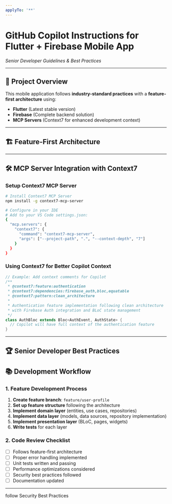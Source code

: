 ```yaml
---
applyTo: '**'
---
```

# GitHub Copilot Instructions for Flutter + Firebase Mobile App
*Senior Developer Guidelines & Best Practices*

---

## 📱 Project Overview

This mobile application follows **industry-standard practices** with a **feature-first architecture** using:
- **Flutter** (Latest stable version)
- **Firebase** (Complete backend solution)
- **MCP Servers** (Context7 for enhanced development context)

---

## 🏗️ Feature-First Architecture

---

## 🛠️ MCP Server Integration with Context7

### Setup Context7 MCP Server
```bash
# Install Context7 MCP Server
npm install -g context7-mcp-server

# Configure in your IDE
# Add to your VS Code settings.json:
{
  "mcp.servers": {
    "context7": {
      "command": "context7-mcp-server",
      "args": ["--project-path", ".", "--context-depth", "7"]
    }
  }
}
```

### Using Context7 for Better Copilot Context
```dart
// Example: Add context comments for Copilot
/**
 * @context7:feature:authentication
 * @context7:dependencies:firebase_auth,bloc,equatable
 * @context7:pattern:clean_architecture
 * 
 * Authentication feature implementation following clean architecture
 * with Firebase Auth integration and BLoC state management
 */
class AuthBloc extends Bloc<AuthEvent, AuthState> {
  // Copilot will have full context of the authentication feature
}
```

---

## 🏆 Senior Developer Best Practices

## 📚 Development Workflow

### 1. Feature Development Process
1. **Create feature branch**: `feature/user-profile`
2. **Set up feature structure** following the architecture
3. **Implement domain layer** (entities, use cases, repositories)
4. **Implement data layer** (models, data sources, repository implementation)
5. **Implement presentation layer** (BLoC, pages, widgets)
6. **Write tests** for each layer

### 2. Code Review Checklist
- [ ] Follows feature-first architecture
- [ ] Proper error handling implemented
- [ ] Unit tests written and passing
- [ ] Performance optimizations considered
- [ ] Security best practices followed
- [ ] Documentation updated

---

follow  Security Best Practices




